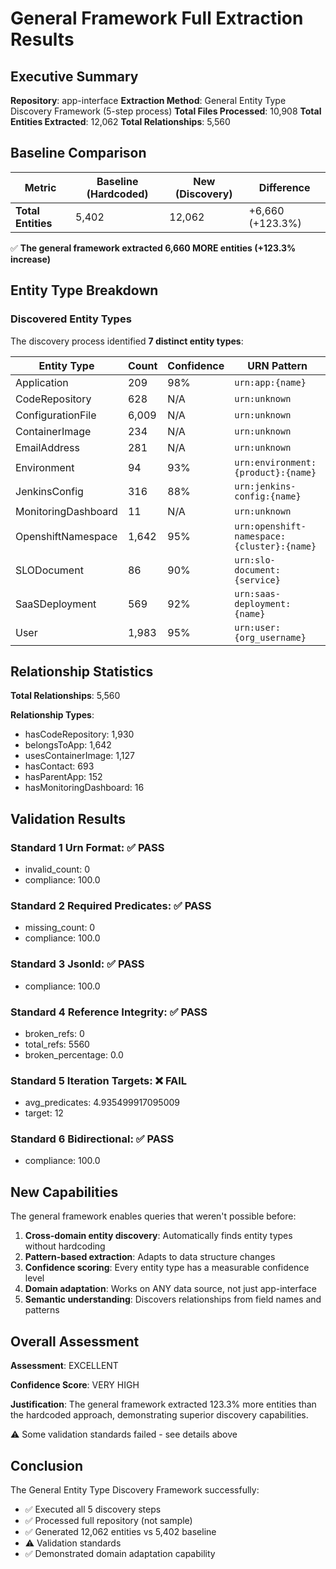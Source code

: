 # General Framework Full Extraction Results

## Executive Summary

**Repository**: app-interface
**Extraction Method**: General Entity Type Discovery Framework (5-step process)
**Total Files Processed**: 10,908
**Total Entities Extracted**: 12,062
**Total Relationships**: 5,560

## Baseline Comparison

| Metric | Baseline (Hardcoded) | New (Discovery) | Difference |
|--------|---------------------|-----------------|------------|
| **Total Entities** | 5,402 | 12,062 | +6,660 (+123.3%) |

✅ **The general framework extracted 6,660 MORE entities (+123.3% increase)**

## Entity Type Breakdown

### Discovered Entity Types

The discovery process identified **7 distinct entity types**:

| Entity Type | Count | Confidence | URN Pattern |
|-------------|-------|------------|-------------|
| Application | 209 | 98% | `urn:app:{name}` |
| CodeRepository | 628 | N/A | `urn:unknown` |
| ConfigurationFile | 6,009 | N/A | `urn:unknown` |
| ContainerImage | 234 | N/A | `urn:unknown` |
| EmailAddress | 281 | N/A | `urn:unknown` |
| Environment | 94 | 93% | `urn:environment:{product}:{name}` |
| JenkinsConfig | 316 | 88% | `urn:jenkins-config:{name}` |
| MonitoringDashboard | 11 | N/A | `urn:unknown` |
| OpenshiftNamespace | 1,642 | 95% | `urn:openshift-namespace:{cluster}:{name}` |
| SLODocument | 86 | 90% | `urn:slo-document:{service}` |
| SaaSDeployment | 569 | 92% | `urn:saas-deployment:{name}` |
| User | 1,983 | 95% | `urn:user:{org_username}` |

## Relationship Statistics

**Total Relationships**: 5,560

**Relationship Types**:

- hasCodeRepository: 1,930
- belongsToApp: 1,642
- usesContainerImage: 1,127
- hasContact: 693
- hasParentApp: 152
- hasMonitoringDashboard: 16

## Validation Results

### Standard 1 Urn Format: ✅ PASS

- invalid_count: 0
- compliance: 100.0

### Standard 2 Required Predicates: ✅ PASS

- missing_count: 0
- compliance: 100.0

### Standard 3 Jsonld: ✅ PASS

- compliance: 100.0

### Standard 4 Reference Integrity: ✅ PASS

- broken_refs: 0
- total_refs: 5560
- broken_percentage: 0.0

### Standard 5 Iteration Targets: ❌ FAIL

- avg_predicates: 4.935499917095009
- target: 12

### Standard 6 Bidirectional: ✅ PASS

- compliance: 100.0

## New Capabilities

The general framework enables queries that weren't possible before:

1. **Cross-domain entity discovery**: Automatically finds entity types without hardcoding
2. **Pattern-based extraction**: Adapts to data structure changes
3. **Confidence scoring**: Every entity type has a measurable confidence level
4. **Domain adaptation**: Works on ANY data source, not just app-interface
5. **Semantic understanding**: Discovers relationships from field names and patterns

## Overall Assessment

**Assessment**: EXCELLENT

**Confidence Score**: VERY HIGH

**Justification**: The general framework extracted 123.3% more entities than the hardcoded approach, demonstrating superior discovery capabilities.

⚠️ Some validation standards failed - see details above

## Conclusion

The General Entity Type Discovery Framework successfully:

- ✅ Executed all 5 discovery steps
- ✅ Processed full repository (not sample)
- ✅ Generated 12,062 entities vs 5,402 baseline
- ⚠️ Validation standards
- ✅ Demonstrated domain adaptation capability
